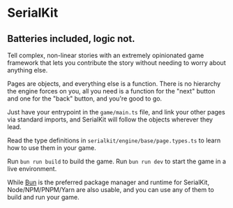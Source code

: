 # SerialKit

## Batteries included, logic not.

Tell complex, non-linear stories with an extremely opinionated game framework that lets you contribute the story without needing to worry about anything else.

Pages are objects, and everything else is a function. There is no hierarchy the engine forces on you, all you need is a function for the "next" button and one for the "back" button, and you're good to go.

Just have your entrypoint in the `game/main.ts` file, and link your other pages via standard imports, and SerialKit will follow the objects wherever they lead.

Read the type definitions in `serialkit/engine/base/page.types.ts` to learn how to use them in your game.

Run `bun run build` to build the game.
Run `bun run dev` to start the game in a live environment.

While [Bun](https://bun.sh) is the preferred package manager and runtime for SerialKit, Node/NPM/PNPM/Yarn are also usable, and you can use any of them to build and run your game.
